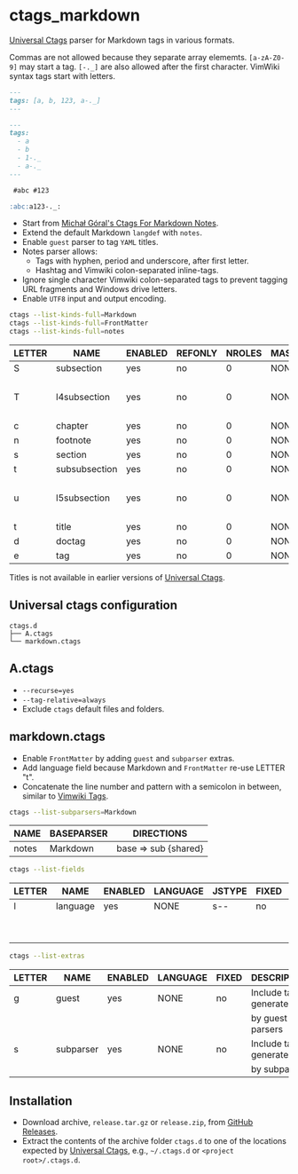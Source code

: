 # ctags_markdown

[Universal Ctags][Universal Ctags] parser for Markdown tags in various formats.

Commas are not allowed because they separate array elememts.
`[a-zA-Z0-9]` may start a tag.
`[-._]` are also allowed after the first character.
VimWiki syntax tags start with letters.

```markdown
---
tags: [a, b, 123, a-._]
---
```

```markdown
---
tags:
  - a
  - b
  - 1-._
  - a-._
---
```

```markdown
 #abc #123
```

```markdown
:abc:a123-._:
```

- Start from [Michał Góral's Ctags For Markdown Notes](https://goral.net.pl/post/ctags-for-notes/).
- Extend the default Markdown `langdef` with `notes`.
- Enable `guest` parser to tag `YAML` titles.
- Notes parser allows:
  - Tags with hyphen, period and underscore, after first letter.
  - Hashtag and Vimwiki colon-separated inline-tags.
- Ignore single character Vimwiki colon-separated tags to prevent tagging URL
  fragments and Windows drive letters.
- Enable `UTF8` input and output encoding.

```bash
ctags --list-kinds-full=Markdown
ctags --list-kinds-full=FrontMatter
ctags --list-kinds-full=notes
```

| LETTER | NAME          | ENABLED | REFONLY | NROLES | MASTER | DESCRIPTION |
|--------|---------------|---------|---------|--------|--------|-------------|
| S      | subsection    | yes     | no      | 0      | NONE   | level 2     |
|        |               |         |         |        |        | sections    |
| T      | l4subsection  | yes     | no      | 0      | NONE   | level 4     |
|        |               |         |         |        |        | sections    |
| c      | chapter       | yes     | no      | 0      | NONE   | chapters    |
| n      | footnote      | yes     | no      | 0      | NONE   | footnotes   |
| s      | section       | yes     | no      | 0      | NONE   | sections    |
| t      | subsubsection | yes     | no      | 0      | NONE   | level 3     |
|        |               |         |         |        |        | sections    |
| u      | l5subsection  | yes     | no      | 0      | NONE   | level 5     |
|        |               |         |         |        |        | sections    |
| t      | title         | yes     | no      | 0      | NONE   | titles      |
| d      | doctag        | yes     | no      | 0      | NONE   | doctags     |
| e      | tag           | yes     | no      | 0      | NONE   | tags        |

Titles is not available in earlier versions of [Universal Ctags][Universal Ctags].

## Universal ctags configuration

```text
ctags.d
├── A.ctags
└── markdown.ctags
```

## A.ctags

- `--recurse=yes`
- `--tag-relative=always`
- Exclude `ctags` default files and folders.

## markdown.ctags

- Enable `FrontMatter` by adding `guest` and `subparser` extras.
- Add language field because Markdown and `FrontMatter` re-use LETTER "t".
- Concatenate the line number and pattern with a semicolon in between, similar
  to [Vimwiki Tags](https://github.com/vimwiki/vimwiki).

```bash
ctags --list-subparsers=Markdown
```

| NAME  | BASEPARSER | DIRECTIONS           |
|-------|------------|----------------------|
| notes | Markdown   | base => sub {shared} |

```bash
ctags --list-fields
```

| LETTER | NAME     | ENABLED | LANGUAGE | JSTYPE | FIXED | OP | DESCRIPTION    |
|--------|----------|---------|----------|--------|-------|----|----------------|
| l      | language | yes     | NONE     | s--    | no    | -- | Language of    |
|        |          |         |          |        |       |    | input file     |
|        |          |         |          |        |       |    | containing tag |

```bash
ctags --list-extras
```

| LETTER | NAME      | ENABLED | LANGUAGE | FIXED | DESCRIPTION            |
|--------|-----------|---------|----------|-------|------------------------|
| g      | guest     | yes     | NONE     | no    | Include tags generated |
|        |           |         |          |       | by guest parsers       |
| s      | subparser | yes     | NONE     | no    | Include tags generated |
|        |           |         |          |       | by subparsers          |

## Installation

- Download archive, `release.tar.gz` or `release.zip`, from
  [GitHub Releases](https://github.com/jfishe/ctags_markdown/releases).
- Extract the contents of the archive folder `ctags.d` to one of the locations
  expected by [Universal Ctags][Universal Ctags], e.g., `~/.ctags.d` or
  `<project root>/.ctags.d`.

[Universal Ctags]: https://ctags.io/
